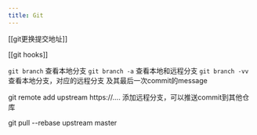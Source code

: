 ```yaml
---
title: Git
---
```


[[git更换提交地址]]

[[git hooks]]

`git branch`  查看本地分支
`git branch -a`  查看本地和远程分支
`git branch -vv`  查看本地分支，对应的远程分支 及其最后一次commit的message

git remote add upstream https://.... 添加远程分支，可以推送commit到其他仓库

git pull --rebase upstream master 

